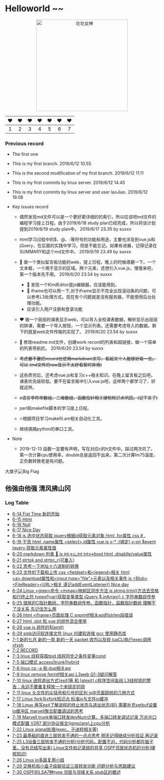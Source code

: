 # Helloworld ~~

<div id="img_test_1" align="center">
    <img src="https://wx3.sinaimg.cn/mw1024/005KLw4Vly1g46ygmohz3j30h70gt0w4.jpg" hight="300px" width="300px" alt="壮壮女神"></img>
    <br />
</div>


| :hearts: | :hearts: | :hearts: | :hearts: |:hearts: | :hearts: | :hearts: |
| :----: | :----: | :----: | :----: | :----: | :----: | :----: |
|1|2|3|4|5|6|7|


### Previous record
+ The first one

+ This is my first branch.  2019/6/12 10.55

+ This is the second modification of my first branch. 2019/6/12 11.11

+ This is my first commits by linux server. 2019/6/12 14.45

+ This is my first commits by linux server and user laoJiao. 2019/6/12 19.08

+ Key issues record

    - 偶然发现md文件可以是一个更好更详细的的索引，所以应该吧md文件的编程学习提上日程。由于2019/6/18 study plan已经完成，所以将该计划提到2019/6/19 study plan中。 2019/6/17 23.35 by suxxx

    - html学习过程中的$、@、:等符号的功能和用途，主要也涉及到vue.js和jQuery，在后面的实践中学习，但是不能忘记。如果有进展，记得记录在SUMMARY和这个md文件中。 2019/6/19 23.49 by suxxx

    - :dart: 做一个类似留言板功能的web，提上日程，晚上的时候琢磨一下。一个文本框，一个用于显示的区域。两个元素，还想引入vue.js，慢慢来吧，第一个版本先不用。 2019/6/20 23.54 by suxxx
        * :dart: 发现一个KindEditor是js编辑器，应该能用到。
        * :dart: iframe也可以用一下,对于iframe显示不完全出现滚动条的问题，可以参考L3处理方式。现在有个问题就是没有服务器，不能使用后台处理功能。
        * 应该引入用户注册和登录功能
    
    - :heart: 做一个丽丽的课表显示web，可以导入全校课表数据，解析显示出丽丽的排课，需要一个导入按钮，一个显示列表。还需要考虑导入的数据。剩下的就是web文件传输的实现了。 2019/6/20 23.54 by suxxx
    
    - :orange_book: 修改readme.md文件，创建work record的列表和超链接，做一个简单的列表导航栏。 2019/6/20 23.54 by suxxx
    
    - ~~考虑要不要把record也使用markdown来写，看起来个人能够好看一些。可以  (md文件的raw显示不太好看暂时弃用)~~
    
    - 这些弄完后，还考虑vue.js和复习c++相关知识。在晚上留言板之后吧，课表优先级较低。要不在留言板中引入vue.js吧，这样两个都学习了，好就这样。
    
    - ~~c语言字符串数组、二维数组、函数指针相关硬核知识点巩固。(记下来了)~~
    
    - perl和makefile脚本的学习提上日程。

    - :fire:根据项目学习makefil.am相关自动化工具。
    
    - 继续搞搞python的串口工具。

+ Note
    - 2019-12-13 函数一定要有声明，写在对应c的h文件中。踩过两次坑了，第一次计算cpu使用率，double总是返回不出来。第二次计算lm75温度，正负数转换老是有问题。

大旗子![Big Flag](https://i.52112.com/icon/jpg/256/20190515/39657/1896743.jpg)

## 他强由他强 清风拂山冈

### Log Table
+ [6-14 Fist Time 新的开始](https://raw.githubusercontent.com/suxxx211/helloworld/master/work.record)
+ [6-15 Html <audio> 元素 和 js 创建元素](https://raw.githubusercontent.com/suxxx211/helloworld/master/work_record/2019-06-15_17.56_Saturday)
+ [6-16 Null](aa)
+ [6-17 Nice Day](https://raw.githubusercontent.com/suxxx211/helloworld/master/work_record/2019-06-17_22.29_Monday)
+ [6-18 js <checkbox>选中状态获取 jquery根据id获取元素对象 html .for属性 css # .](https://raw.githubusercontent.com/suxxx211/helloworld/master/work_record/2019-06-18_22.51_Tuesday)
+ [6-19 干货 html <radio>.name属性 \<select\>.id属性 vue.js v-* :(绑定) v-on $event jquery 获取元素属性值](https://raw.githubusercontent.com/suxxx211/helloworld/master/work_record/2019-06-19_23.09_Wednesday)
+ [6-20 markdown 列表 :beginner: js int->u_int int<->bool html .disablle/value属性](https://raw.githubusercontent.com/suxxx211/helloworld/master/work_record/2019-06-20_23.02_Thursday)
+ [6-21 strtok and strtor_r(可重入)](https://raw.githubusercontent.com/suxxx211/helloworld/master/work_record/2019-06-21_23.54_Friday)
+ [6-22 思考一下地址十六进制的转换](https://raw.githubusercontent.com/suxxx211/helloworld/master/work_record/2019-06-22_23.58_Saturday)
+ [6-23 文件的下载和上传 css \<fieldset\>和\<legend\>相关 html \<a\>.download属性和\<input type="file"\>元素以及相关事件 js \<Blob\>\<FileReader\>\<URL\>相关 谨记addEventListener()  Nice day](https://raw.githubusercontent.com/suxxx211/helloworld/master/work_record/2019-06-23_22.08_Sunday)
+ [6-24 Linux \<grep\>命令 \<mmap\>映射区同步方法 js string.trim()方法去空格和行终止符 typeof(var)获取变量类型 jQuery $.inArray() c 字符串数组传参](https://raw.githubusercontent.com/suxxx211/helloworld/master/work_record/2019-06-24_23.00_Monday)
+ [6-25 很屌的C指针数组、字符串数组传参、函数指针、函数指针数组 理解不了没关系 先记住怎么用](https://raw.githubusercontent.com/suxxx211/helloworld/master/work_record/2019-06-25_23.24_Tuesday)
+ [6-26 html \<iframe\>页面处理 C snprintf相关api的strlen段错误](https://raw.githubusercontent.com/suxxx211/helloworld/master/work_record/2019-06-26_21.50_Wednesday)
+ [6-27 html .slot 和 vue 的组件混合使用](https://raw.githubusercontent.com/suxxx211/helloworld/master/work_record/2019-06-27_22.54_Thursday)
+ [6-28 vue.js 组件的$(emit)](https://raw.githubusercontent.com/suxxx211/helloworld/master/work_record/2019-06-28_22.19_Friday)
+ [6-29 smb访问软连接文件 linux 创建软连接 gcc 使用静态库](https://raw.githubusercontent.com/suxxx211/helloworld/master/work_record/2019-06-29_21.16_Saturday)
+ [7-1 新的七月 新的一周 新的一天 packet 收包以及锁 luaCLI执行exec调用vtysh](https://raw.githubusercontent.com/suxxx211/helloworld/master/work_record/2019-07-01_23.34_Monday)
+ [7-2 RECORD](https://raw.githubusercontent.com/suxxx211/helloworld/master/work_record/2019-07-02_22.53_Tuesday)
+ [7-3 linux 线程获取tpid 线程同步之条件变量cond](https://raw.githubusercontent.com/suxxx211/helloworld/master/work_record/2019-07-03_22.12_Wednesday)
+ [7-5 端口模式 access|trunk|hybrid](https://raw.githubusercontent.com/suxxx211/helloworld/master/work_record/2019-07-05_23.33_Friday)
+ [7-8 linux cp -a 和 dup相关api](https://raw.githubusercontent.com/suxxx211/helloworld/master/work_record/2019-07-08_23.33_Monday)
+ [7-9 linux remove fprintf相关api L3web Q1-3疑问解答](https://raw.githubusercontent.com/suxxx211/helloworld/master/work_record/2019-07-09_22.20_Tuesday)
+ [7-10 linux 进程退出方式[exit]等 和 [atexit] c程序空间各段 L3线程锁的警告：永远不要重复释放一个未锁定的锁](https://raw.githubusercontent.com/suxxx211/helloworld/master/work_record/2019-07-10_23.54_Wednesday)
+ [7-11 linux 头文件的尖括号和引号的区别 js中页面跳转的几种方式](https://raw.githubusercontent.com/suxxx211/helloworld/master/work_record/2019-07-11_22.43_Thursday)
+ [7-17 Linux fork与vfork知识点 标准io与文件io缓冲](https://raw.githubusercontent.com/suxxx211/helloworld/master/work_record/2019-07-17_22.48_Tuesday)
+ [7-18 Linux 再写exit了解进程的终止状态与退出状态(码) 需要补充setbuf设置io缓冲区 marvell聚合配置调试的思考](https://raw.githubusercontent.com/suxxx211/helloworld/master/work_record/2019-07-18_22.42_Thursday)
+ [7-19 Marvell trunk单端口转发devNum计算、多端口转发调试记录 万兆光口模式配置 V2R7 部分协议报文(igmp/arp)上cpu分析](https://raw.githubusercontent.com/suxxx211/helloworld/master/work_record/2019-07-19_23.35_Friday)
+ [7-22 Linux signal处理(exec、子进程相关等)](https://raw.githubusercontent.com/suxxx211/helloworld/master/work_record/2019-07-22_23.24_Monday)
+ [7-23 最基础的直连三层转发不通的一点点思考 明天记得继续分析验证 再记录](https://raw.githubusercontent.com/suxxx211/helloworld/master/work_record/2019-07-23_22.58_Tuesday)
+ [7-25 L3设备三层转发不通的分析(分析代码，配置不对，代码分析都在脑子里，没有总结写出来) Linux文件和记录锁的共享 OSPF邻居状态机的分析(硬核知识)](https://raw.githubusercontent.com/suxxx211/helloworld/master/work_record/2019-07-25_22.32_Thursday)
+ [7-26 Linux io多路复用小结](https://raw.githubusercontent.com/suxxx211/helloworld/master/work_record/2019-07-26_09.18_Friday)
+ [7-29 交换机和小盒子级联验证三层转发功能 问题分析与思路建议](https://raw.githubusercontent.com/suxxx211/helloworld/master/work_record/2019-07-29_23.01_Monday)
+ [7-30 OSPF的LSA7种type 邻居与邻接关系 stub区的概述](https://raw.githubusercontent.com/suxxx211/helloworld/master/work_record/2019-07-30_22.21_Tuesday)
